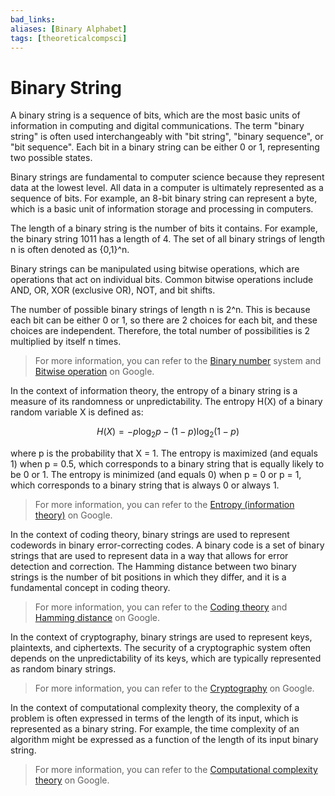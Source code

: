 ```yaml
---
bad_links: 
aliases: [Binary Alphabet]
tags: [theoreticalcompsci]
---
```

# Binary String

A binary string is a sequence of bits, which are the most basic units of information in computing and digital communications. The term "binary string" is often used interchangeably with "bit string", "binary sequence", or "bit sequence". Each bit in a binary string can be either 0 or 1, representing two possible states.

Binary strings are fundamental to computer science because they represent data at the lowest level. All data in a computer is ultimately represented as a sequence of bits. For example, an 8-bit binary string can represent a byte, which is a basic unit of information storage and processing in computers.

The length of a binary string is the number of bits it contains. For example, the binary string 1011 has a length of 4. The set of all binary strings of length n is often denoted as {0,1}^n.

Binary strings can be manipulated using bitwise operations, which are operations that act on individual bits. Common bitwise operations include AND, OR, XOR (exclusive OR), NOT, and bit shifts.

The number of possible binary strings of length n is 2^n. This is because each bit can be either 0 or 1, so there are 2 choices for each bit, and these choices are independent. Therefore, the total number of possibilities is 2 multiplied by itself n times.

> For more information, you can refer to the [Binary number](https://www.google.com/search?q=Binary+number) system and [Bitwise operation](https://www.google.com/search?q=Bitwise+operation) on Google.

In the context of information theory, the entropy of a binary string is a measure of its randomness or unpredictability. The entropy H(X) of a binary random variable X is defined as:

$$
H(X) = -p \log_2 p - (1 - p) \log_2 (1 - p)
$$

where p is the probability that X = 1. The entropy is maximized (and equals 1) when p = 0.5, which corresponds to a binary string that is equally likely to be 0 or 1. The entropy is minimized (and equals 0) when p = 0 or p = 1, which corresponds to a binary string that is always 0 or always 1.

> For more information, you can refer to the [Entropy (information theory)](https://www.google.com/search?q=Entropy+(information+theory)) on Google.

In the context of coding theory, binary strings are used to represent codewords in binary error-correcting codes. A binary code is a set of binary strings that are used to represent data in a way that allows for error detection and correction. The Hamming distance between two binary strings is the number of bit positions in which they differ, and it is a fundamental concept in coding theory.

> For more information, you can refer to the [Coding theory](https://www.google.com/search?q=Coding+theory) and [Hamming distance](https://www.google.com/search?q=Hamming+distance) on Google.

In the context of cryptography, binary strings are used to represent keys, plaintexts, and ciphertexts. The security of a cryptographic system often depends on the unpredictability of its keys, which are typically represented as random binary strings.

> For more information, you can refer to the [Cryptography](https://www.google.com/search?q=Cryptography) on Google.

In the context of computational complexity theory, the complexity of a problem is often expressed in terms of the length of its input, which is represented as a binary string. For example, the time complexity of an algorithm might be expressed as a function of the length of its input binary string.

> For more information, you can refer to the [Computational complexity theory](https://www.google.com/search?q=Computational+complexity+theory) on Google.